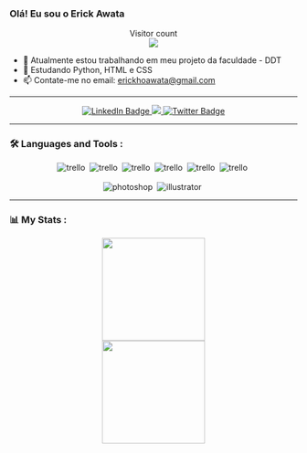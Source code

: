 ### Olá! Eu sou o Erick Awata

<p align="center"> 
  Visitor count<br>
  <img src="https://profile-counter.glitch.me/erickhoawata/count.svg" />
</p>

- 🔭 Atualmente estou trabalhando em meu projeto da faculdade - DDT
- 🌱 Estudando Python, HTML e CSS
- 📫 Contate-me no email: erickhoawata@gmail.com

---

<div id="badges" align="center">
  <a href="https://www.linkedin.com/in/%C3%A9rick-awata/">
	<img src="https://img.shields.io/badge/LinkedIn-blue?style=for-the-badge&logo=linkedin&logoColor=white" alt="LinkedIn Badge"/>
	  </a>
  <a href= "https://www.instagram.com/erick.awata/">
	<img src="https://img.shields.io/badge/Instagram-E4405F?style=for-the-badge&logo=instagram&logoColor=white"/>
	</a>
  <a href='https://www.behance.net/erickawata'>
	<img src="https://img.shields.io/badge/-Behance-blue?style=for-the-badge&logo=behance&logoColor=white" alt="Twitter Badge"/>
	</a>
</div>

---

### 🛠 Languages and Tools :
<div align="center">
  <img src="https://img.shields.io/badge/Trello-0052CC?style=for-the-badge&logo=trello&logoColor=white" title="trello" alt="trello"/>&nbsp;
  <img src="https://img.shields.io/badge/C%2B%2B-00599C?style=for-the-badge&logo=c%2B%2B&logoColor=white" title="trello" alt="trello"/>&nbsp;
  <img src="https://img.shields.io/badge/Python-14354C?style=for-the-badge&logo=python&logoColor=white" title="trello" alt="trello"/>&nbsp;
  <img src="https://img.shields.io/badge/MySQL-005C84?style=for-the-badge&logo=mysql&logoColor=white" title="trello" alt="trello"/>&nbsp;
  <img src="https://img.shields.io/badge/HTML-239120?style=for-the-badge&logo=html5&logoColor=white" title="trello" alt="trello"/>&nbsp;
  <img src="https://img.shields.io/badge/CSS-239120?&style=for-the-badge&logo=css3&logoColor=white" title="trello" alt="trello"/>&nbsp;
  <br><br>
   <img src="https://aleen42.github.io/badges/src/photoshop.svg" title="photoshop" alt="photoshop"/>&nbsp;
   <img src="https://aleen42.github.io/badges/src/illustrator.svg" title="illustrator" alt="illustrator"/>&nbsp;
</div>

---

### 📊 My Stats :
<div align="center" display="block">
  <div align="center">
  <a href="https://github.com/erickhoawata">
    <img height="180em" src="https://github-readme-stats.vercel.app/api?username=erickhoawata&show_icons=true&theme=dark&include_all_commits=true&count_private=true"/>
    </div>
  <div align="center">
    <img height="180em" src="https://github-readme-stats.vercel.app/api/top-langs/?username=erickhoawata&layout=compact&langs_count=7&theme=dark"/>
</div>
</br>

